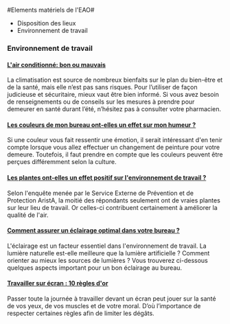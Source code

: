 #Elements matériels de l'EAO#

* Disposition des lieux
* Environnement de travail


### Environnement de travail

#### [L'air conditionné: bon ou mauvais](https://www.jeancoutu.com/sante/conseils-sante/air-climatise-et-effets-sur-la-sante/)

La climatisation est source de nombreux bienfaits sur le plan du bien-être et de la santé, mais elle n’est pas sans risques. Pour l’utiliser de façon judicieuse et sécuritaire, mieux vaut être bien informé. Si vous avez besoin de renseignements ou de conseils sur les mesures à prendre pour demeurer en santé durant l’été, n’hésitez pas à consulter votre pharmacien.

#### [Les couleurs de mon bureau ont-elles un effet sur mon humeur ?](https://www.multiluminaire.ca/blog/post/l-influence-des-couleurs-sur-notre-humeur/)

Si une couleur vous fait ressentir une émotion, il serait intéressant d'en tenir compte lorsque vous allez effectuer un changement de peinture pour votre demeure. Toutefois, il faut prendre en compte que les couleurs peuvent être perçues différemment selon la culture. 

#### [Les plantes ont-elles un effet positif sur l'environnement de travail ?](https://references.lesoir.be/article/les-plantes-ont-elles-un-effet-positif-sur-l-environnement-de-travail/)

Selon l'enquête menée par le Service Externe de Prévention et de Protection AristA, la moitié des répondants seulement ont de vraies plantes sur leur lieu de travail. Or celles-ci contribuent certainement à améliorer la qualité de l'air.

#### [Comment assurer un éclairage optimal dans votre bureau ?](https://references.lesoir.be/article/comment-assurer-un-eclairage-optimal-dans-votre-bureau-/)

L'éclairage est un facteur essentiel dans l'environnement de travail. La lumière naturelle est-elle meilleure que la lumière artificielle ? Comment orienter au mieux les sources de lumières ? Vous trouverez ci-dessous quelques aspects important pour un bon éclairage au bureau.

#### [Travailler sur écran : 10 règles d'or](https://www.secretaire-inc.com/les-10-regles-pour-mieux-travailler-a-lecran/)

Passer toute la journée à travailler devant un écran peut jouer sur la santé de vos yeux, de vos muscles et de votre moral. D’où l’importance de respecter certaines règles afin de limiter les dégâts.

